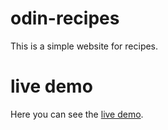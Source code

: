 # odin-recipes

This is a simple website for recipes.

# live demo

Here you can see the <a href="https://campolino.github.io/odin-recipes/">live demo</a>.
